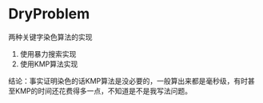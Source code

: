# DryProblem
两种关键字染色算法的实现

1. 使用暴力搜索实现
2. 使用KMP算法实现

结论：事实证明染色的话KMP算法是没必要的，一般算出来都是毫秒级，有时甚至KMP的时间还花费得多一点，不知道是不是我写法问题。
